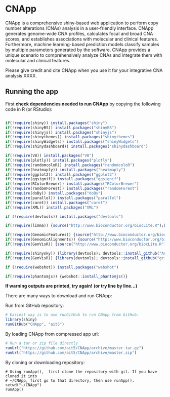 # CNApp ##
CNApp is a comprehensive shiny-based web application to perform copy number alterations (CNAs) analysis in a user-friendly interface. CNApp generates genome-wide CNA profiles, calculates focal and broad CNA scores, and establishes associations with molecular and clinical features. Furthermore, machine learning-based prediction models classify samples by multiple parameters generated by the software. 
CNApp provides a unique scenario to comprehensively analyze CNAs and integrate them with molecular and clinical features.

Please give credit and cite CNApp when you use it for your integrative CNA analysis XXXX.

## Running the app ##

First __check dependencies needed to run CNApp__ by copying the following code in R (or RStudio):


```R

if(!require(shiny)) install.packages("shiny")
if(!require(shinyBS)) install.packages("shinyBS")
if(!require(shinyjs)) install.packages("shinyjs")
if(!require(shinythemes)) install.packages("shinythemes")
if(!require(shinyWidgets)) install.packages("shinyWidgets")
if(!require(shinydashboard)) install.packages("shinydashboard")

if(!require(V8)) install.packages("V8")
if(!require(plotly)) install.packages("plotly")
if(!require(randomcoloR)) install.packages("randomcoloR")
if(!require(heatmaply)) install.packages("heatmaply")
if(!require(ggplot2)) install.packages("ggplot2")
if(!require(ggsignif)) install.packages("ggsignif")
if(!require(RColorBrewer)) install.packages("RColorBrewer")
if(!require(randomForest)) install.packages("randomForest")
if(!require(doBy)) install.packages("doBy")
if(!require(parallel)) install.packages("parallel")
if(!require(caret)) install.packages("caret")
if(!require(XML)) install.packages("XML")

if (!require(devtools)) install.packages("devtools")

if(!require(limma)) {source("http://www.bioconductor.org/biocLite.R");biocLite("limma")}

if(!require(GenomicFeatures)) {source("http://www.bioconductor.org/biocLite.R");biocLite("GenomicFeatures")}
if(!require(GenomicAlignments)) {source("http://www.bioconductor.org/biocLite.R");biocLite("GenomicAlignments")}
if(!require(GenVisR)) {source("http://www.bioconductor.org/biocLite.R");biocLite("GenVisR")}

if(!require(shinysky)) {library(devtools); devtools::install_github("AnalytixWare/ShinySky")}
if(!require(GenVisR)) {library(devtools); devtools::install_github("griffithlab/GenVisR")}

if (!require(webshot)) install.packages("webshot")

if(!require(phantomjs)) {webshot::install_phantomjs()}

```
**If warning outputs are printed, try again!**
**(or try line by line...)**


There are many ways to download and run CNApp:

Run from GitHub repository:

```R
# Easiest way is to use runGitHub to run CNApp from GitHub:
library(shiny)
runGitHub("CNApp", "ait5")
```

By loading CNApp from compressed app url:

```R
# Run a tar or zip file directly
runUrl("https://github.com/ait5/CNApp/archive/master.tar.gz")
runUrl("https://github.com/ait5/CNApp/archive/master.zip")
```
By cloning or downloading repository:
```
# Using runApp(),  first clone the repository with git. If you have cloned it into
# ~/CNApp, first go to that directory, then use runApp().
setwd("~/CNApp")
runApp()
```
